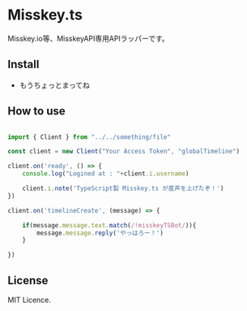 # Misskey.ts

Misskey.io等、MisskeyAPI専用APIラッパーです。

## Install

- もうちょっとまってね

## How to use

```ts

import { Client } from "../../something/file"

const client = new Client("Your Access Token", "globalTimeline")

client.on('ready', () => {
    console.log("Logined at : "+client.i.username)

    client.i.note('TypeScript製 Misskey.ts が産声を上げたぞ！')
})

client.on('timelineCreate', (message) => {

    if(message.message.text.match(/!misskeyTSBot/)){
        message.message.reply('やっはろー！')
    }

})

```

## License

MIT Licence.
